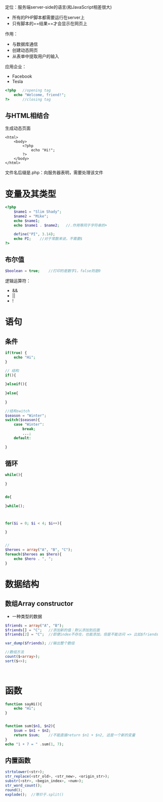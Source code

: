 定位：服务端server-side的语言(和JavaScript相差很大)

- 所有的PHP脚本都需要运行在server上
- 只有脚本的==结果==才会显示在网页上



作用：

- 与数据库通信
- 创建动态网页
- 从表单中提取用户的输入



应用企业：

- Facebook
- Tesla

```php
<?php	//opening tag
    echo "Welcome, friend!";
?>		//closing tag
```





## 与HTML相结合

生成动态页面

```php+HTML
<html>
    <body>
        <?php
	        echo "Hi!";
        ?>
    </body>
</html>
```

文件名后缀是.php：向服务器表明，需要处理该文件



# 变量及其类型

```php
<?php
    $name1 = "Slim Shady";
	$name2 = "Mike";
	echo $name1;
	echo $name1 . $name2;	//.作用等同于字符串的+

	define("PI", 3.14);
	echo PI;	//对于常数来说，不需要$
?>
```

## 布尔值

```php
$boolean = true;	//打印的是数字1，false则是0
```

逻辑运算符：

- &&
- ||
- !<var>





# 语句

## 条件

```php
if(true) {
    echo "Hi";
}

// 结构
if(){
    
}elseif(){
    
}else{
    
}

//结构switch
$season = "Winter";
switch($season){
    case "Winter":
        break;
        ...;
    default:
           
}
```





## 循环

```php
while(){
    
}


do{
    
}while();



for($i = 0; $i < 4; $i++){
    
}


//
$heroes = array("A", "B", "C");
foreach($heroes as $hero){
    echo $hero . ", ";
}
```







# 数据结构

## 数组Array constructor

- 一种类型的数据

```php
$friends = array("A", "B");
$friends[] = "C";	//添加新的值：默认添加到后面
$friends[2] = "C";	//即便index不存在，也能添加，但是不能访问 => 比如$friends[3]会报错

var_dump($friends);	//输出整个数组

//数组方法
count($<array>);
sort($<>);

    
```







# 函数

```php
function sayHi(){
    echo "Hi";
}


function sum($n1, $n2){
    $sum = $n1 + $n2;
    return $sum;	//不能直接return $n1 + $n2, 这是一个新的变量
}
echo "1 + 7 = " .sum(1, 7);
```



## 内置函数

```php
strtolower(<str>);
str_replace(<str_old>, <str_new>, <origin_str>);
substr(<str>, <begin_index>, <num>);
str_word_count();
round();
explode();	//等价于.split()
    
```

